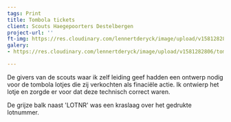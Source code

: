 ```yaml
---
tags: Print
title: Tombola tickets
client: Scouts Haegepoorters Destelbergen
project-url: ''
ft-img: https://res.cloudinary.com/lennertderyck/image/upload/v1581282824/Middel_1_jwuoax.svg
galery:
- https://res.cloudinary.com/lennertderyck/image/upload/v1581282806/tombola_tickets_givers_edarp6.png

---
```

De givers van de scouts waar ik zelf leiding geef hadden een ontwerp nodig voor de tombola lotjes die zij verkochten als finaciële actie. Ik ontwierp het lotje en zorgde er voor dat deze technisch correct waren.

De grijze balk naast 'LOTNR' was een kraslaag over het gedrukte lotnummer.